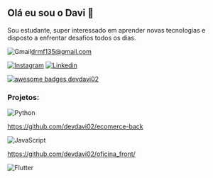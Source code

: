 ## Olá eu sou o Davi 👋

Sou estudante, super interessado em aprender novas tecnologias e disposto a enfrentar desafios todos os dias.

![Gmail](https://img.shields.io/badge/Gmail-D14836?style=for-the-badge&logo=gmail&logoColor=white)drmf135@gmail.com

[![Instagram](https://img.shields.io/badge/Instagram-E4405F?style=for-the-badge&logo=instagram&logoColor=white)](https://www.instagram.com/magal_rib/)
[![Linkedin](https://img.shields.io/badge/LinkedIn-0077B5?style=for-the-badge&logo=linkedin&logoColor=white)](https://www.linkedin.com/in/davi-ribeiro-61473924a/)

[![awesome badges devdavi02](https://github-readme-stats.vercel.app/api?username=devdavi02&theme=blue-green)]()

### Projetos:

![Python](https://img.shields.io/badge/python-3670A0?style=for-the-badge&logo=python&logoColor=ffdd54)

https://github.com/devdavi02/ecomerce-back

![JavaScript](https://img.shields.io/badge/javascript-%23323330.svg?style=for-the-badge&logo=javascript&logoColor=%23F7DF1E)

https://github.com/devdavi02/oficina_front/

![Flutter](https://img.shields.io/badge/Flutter-%2302569B.svg?style=for-the-badge&logo=Flutter&logoColor=white)



<!--
**devdavi02/devdavi02** is a ✨ _special_ ✨ repository because its `README.md` (this file) appears on your GitHub profile.

Here are some ideas to get you started:

- 🔭 I’m currently working on ...
- 🌱 I’m currently learning ...
- 👯 I’m looking to collaborate on ...
- 🤔 I’m looking for help with ...
- 💬 Ask me about ...
- 📫 How to reach me: ...
- 😄 Pronouns: ...
- ⚡ Fun fact: ...
-->
